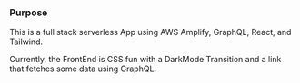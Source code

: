 ### Purpose
This is a full stack serverless App using AWS Amplify, GraphQL, React, and Tailwind.

Currently, the FrontEnd is CSS fun with a DarkMode Transition and a link that fetches some data using GraphQL.
